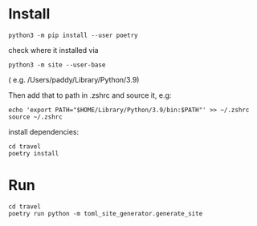 # Install

```
python3 -m pip install --user poetry
```

check where it installed via
```
python3 -m site --user-base
```

( e.g. /Users/paddy/Library/Python/3.9)

Then add that to path in .zshrc and source it, e.g:
```
echo 'export PATH="$HOME/Library/Python/3.9/bin:$PATH"' >> ~/.zshrc
source ~/.zshrc
```

install dependencies:
```
cd travel
poetry install
```

# Run

```
cd travel
poetry run python -m toml_site_generator.generate_site
```

